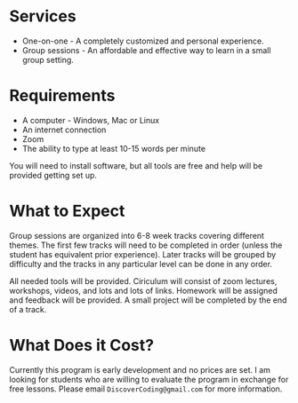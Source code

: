 # Services

* One-on-one - A completely customized and personal experience.
* Group sessions - An affordable and effective way to learn in a small group setting.

# Requirements

* A computer - Windows, Mac or Linux
* An internet connection
* Zoom
* The ability to type at least 10-15 words per minute

You will need to install software, but all tools are free and help will be provided getting set up.

# What to Expect

Group sessions are organized into 6-8 week tracks covering different themes. The first few tracks will need to be completed in order (unless the student has equivalent
prior experience). Later tracks will be grouped by difficulty and the tracks in any particular level can be done in any order.

All needed tools will be provided. Ciriculum will consist of zoom lectures, workshops, videos, and lots and lots of links. Homework will be assigned and feedback
will be provided. A small project will be completed by the end of a track.

# What Does it Cost?

Currently this program is early development and no prices are set. I am looking for students who are willing to evaluate the program in exchange for free lessons.
Please email `DiscoverCoding@gmail.com` for more information.
